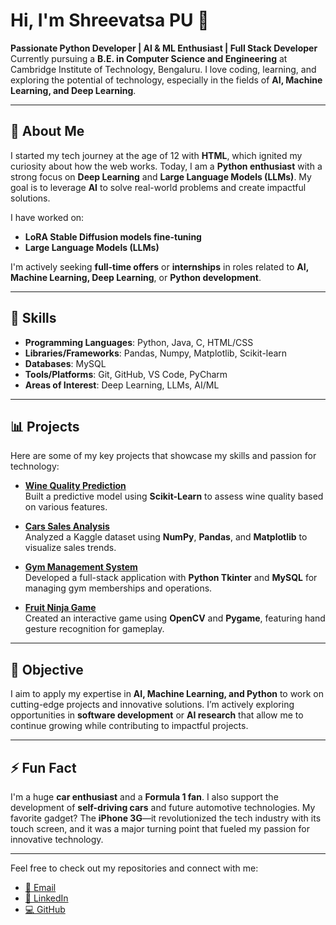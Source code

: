 # Hi, I'm Shreevatsa PU 👋

**Passionate Python Developer | AI & ML Enthusiast | Full Stack Developer**  
Currently pursuing a **B.E. in Computer Science and Engineering** at Cambridge Institute of Technology, Bengaluru. I love coding, learning, and exploring the potential of technology, especially in the fields of **AI, Machine Learning, and Deep Learning**.

---

## 🚀 About Me

I started my tech journey at the age of 12 with **HTML**, which ignited my curiosity about how the web works. Today, I am a **Python enthusiast** with a strong focus on **Deep Learning** and **Large Language Models (LLMs)**. My goal is to leverage **AI** to solve real-world problems and create impactful solutions.  

I have worked on:
- **LoRA Stable Diffusion models fine-tuning**
- **Large Language Models (LLMs)**  

I'm actively seeking **full-time offers** or **internships** in roles related to **AI, Machine Learning, Deep Learning**, or **Python development**.

---

## 🔧 Skills

- **Programming Languages**: Python, Java, C, HTML/CSS
- **Libraries/Frameworks**: Pandas, Numpy, Matplotlib, Scikit-learn
- **Databases**: MySQL
- **Tools/Platforms**: Git, GitHub, VS Code, PyCharm
- **Areas of Interest**: Deep Learning, LLMs, AI/ML

---

## 📊 Projects

Here are some of my key projects that showcase my skills and passion for technology:

- [**Wine Quality Prediction**](https://github.com/unusualmold2003/winequality)  
  Built a predictive model using **Scikit-Learn** to assess wine quality based on various features.
  
- [**Cars Sales Analysis**](https://github.com/unusualmold2003/cars-sales-analysis)  
  Analyzed a Kaggle dataset using **NumPy**, **Pandas**, and **Matplotlib** to visualize sales trends.
  
- [**Gym Management System**](https://github.com/unusualmold2003/gym-management-system)  
  Developed a full-stack application with **Python Tkinter** and **MySQL** for managing gym memberships and operations.
  
- [**Fruit Ninja Game**](https://github.com/unusualmold2003/cgipfruitninja)  
  Created an interactive game using **OpenCV** and **Pygame**, featuring hand gesture recognition for gameplay.

---

## 🎯 Objective

I aim to apply my expertise in **AI, Machine Learning, and Python** to work on cutting-edge projects and innovative solutions. I’m actively exploring opportunities in **software development** or **AI research** that allow me to continue growing while contributing to impactful projects.

---

## ⚡ Fun Fact

I'm a huge **car enthusiast** and a **Formula 1 fan**. I also support the development of **self-driving cars** and future automotive technologies. My favorite gadget? The **iPhone 3G**—it revolutionized the tech industry with its touch screen, and it was a major turning point that fueled my passion for innovative technology.

---

Feel free to check out my repositories and connect with me:

- [📧 Email](mailto:shreevatsa2003@gmail.com)
- [💼 LinkedIn](https://www.linkedin.com/in/shreevatsa-pu-843115249)
- [💻 GitHub](https://github.com/unusualmold2003)
